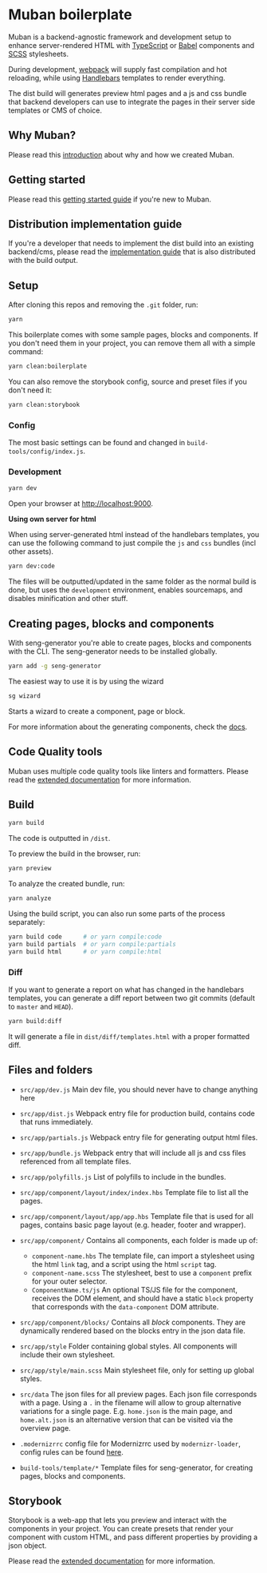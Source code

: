 # Muban boilerplate

Muban is a backend-agnostic framework and development setup to enhance server-rendered HTML with
[TypeScript](https://www.typescriptlang.org/) or [Babel](https://babeljs.io/) components and
[SCSS](http://sass-lang.com/) stylesheets.

During development, [webpack](https://webpack.js.org/) will supply fast compilation and hot
reloading, while using [Handlebars](http://handlebarsjs.com/) templates to render everything.

The dist build will generates preview html pages and a js and css bundle that backend developers can
use to integrate the pages in their server side templates or CMS of choice.

## Why Muban?

Please read this [introduction](./docs/introduction.md) about why and how we created Muban.

## Getting started

Please read this [getting started guide](./docs/getting-started.md) if you're new to Muban.

## Distribution implementation guide

If you're a developer that needs to implement the dist build into an existing backend/cms, please
read the [implementation guide](./docs/dist-implementation-guide.md) that is also distributed with
the build output.

## Setup

After cloning this repos and removing the `.git` folder, run:

```sh
yarn
```

This boilerplate comes with some sample pages, blocks and components.
If you don't need them in your project, you can remove them all with a simple command:

```sh
yarn clean:boilerplate
```

You can also remove the storybook config, source and preset files if you don't need it:

```sh
yarn clean:storybook
```

### Config

The most basic settings can be found and changed in `build-tools/config/index.js`.

### Development

```sh
yarn dev
```

Open your browser at [http://localhost:9000](http://localhost:9000).

**Using own server for html**

When using server-generated html instead of the handlebars templates, you can use the following
command to just compile the `js` and `css` bundles (incl other assets).

```sh
yarn dev:code
```

The files will be outputted/updated in the same folder as the normal build is done, but uses the
`development` environment, enables sourcemaps, and disables minification and other stuff.

## Creating pages, blocks and components

With seng-generator you're able to create pages, blocks and components with the CLI. The
seng-generator needs to be installed globally.

```sh
yarn add -g seng-generator
```

The easiest way to use it is by using the wizard

```sh
sg wizard
```

Starts a wizard to create a component, page or block.

For more information about the generating components, check the [docs](./docs/components.md).

## Code Quality tools

Muban uses multiple code quality tools like linters and formatters. Please read the
[extended documentation](docs/code-quality.md) for more information.

## Build

```sh
yarn build
```

The code is outputted in `/dist`.

To preview the build in the browser, run:

```sh
yarn preview
```

To analyze the created bundle, run:

```sh
yarn analyze
```

Using the build script, you can also run some parts of the process separately:

```sh
yarn build code      # or yarn compile:code
yarn build partials  # or yarn compile:partials
yarn build html      # or yarn compile:html
```

### Diff

If you want to generate a report on what has changed in the handlebars templates,
you can generate a diff report between two git commits (default to `master` and `HEAD`).

```sh
yarn build:diff
```

It will generate a file in `dist/diff/templates.html` with a proper formatted diff.

## Files and folders

* `src/app/dev.js` Main dev file, you should never have to change anything here

* `src/app/dist.js` Webpack entry file for production build, contains code that runs immediately.
* `src/app/partials.js` Webpack entry file for generating output html files.
* `src/app/bundle.js` Webpack entry that will include all js and css files referenced from all
  template files.
* `src/app/polyfills.js` List of polyfills to include in the bundles.
* `src/app/component/layout/index/index.hbs` Template file to list all the pages.
* `src/app/component/layout/app/app.hbs` Template file that is used for all pages, contains basic
  page layout (e.g. header, footer and wrapper).
* `src/app/component/` Contains all components, each folder is made up of:
  * `component-name.hbs` The template file, can import a stylesheet using the html `link` tag, and a
    script using the html `script` tag.
  * `component-name.scss` The stylesheet, best to use a `component` prefix for your outer selector.
  * `ComponentName.ts/js` An optional TS/JS file for the component, receives the DOM element, and
    should have a static `block` property that corresponds with the `data-component` DOM attribute.
* `src/app/component/blocks/` Contains all _block_ components. They are dynamically rendered based
  on the blocks entry in the json data file.
* `src/app/style` Folder containing global styles. All components will include their own stylesheet.
* `src/app/style/main.scss` Main stylesheet file, only for setting up global styles.
* `src/data` The json files for all preview pages. Each json file corresponds with a page. Using a
  `.` in the filename will allow to group alternative variations for a single page. E.g. `home.json`
  is the main page, and `home.alt.json` is an alternative version that can be visited via the
  overview page.
* `.modernizrrc` config file for Modernizrrc used by `modernizr-loader`, config rules can be found
  [here](https://github.com/Modernizr/Modernizr/blob/master/lib/config-all.json).
* `build-tools/template/*` Template files for seng-generator, for creating pages, blocks and components.

## Storybook

Storybook is a web-app that lets you preview and interact with the components in your project. You
can create presets that render your component with custom HTML, and pass different properties by
providing a json object.

Please read the [extended documentation](docs/storybook.md) for more information.

